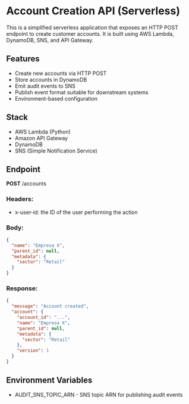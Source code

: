 # Account Creation API (Serverless)

This is a simplified serverless application that exposes an HTTP POST endpoint to create customer accounts. It is built using AWS Lambda, DynamoDB, SNS, and API Gateway.

## Features

- Create new accounts via HTTP POST
- Store accounts in DynamoDB
- Emit audit events to SNS
- Publish event format suitable for downstream systems
- Environment-based configuration

## Stack

- AWS Lambda (Python)
- Amazon API Gateway
- DynamoDB
- SNS (Simple Notification Service)

## Endpoint

**POST** /accounts

### Headers:
- x-user-id: the ID of the user performing the action

### Body:
```json
{
  "name": "Empresa X",
  "parent_id": null,
  "metadata": {
    "sector": "Retail"
  }
}
```

### Response:
```json
{
  "message": "Account created",
  "account": {
    "account_id": "...",
    "name": "Empresa X",
    "parent_id": null,
    "metadata": {
      "sector": "Retail"
    },
    "version": 1
  }
}
```

## Environment Variables

- AUDIT_SNS_TOPIC_ARN - SNS topic ARN for publishing audit events
